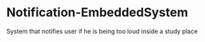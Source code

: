 # Notification-EmbeddedSystem
System that notifies user if he is being too loud inside a study place
